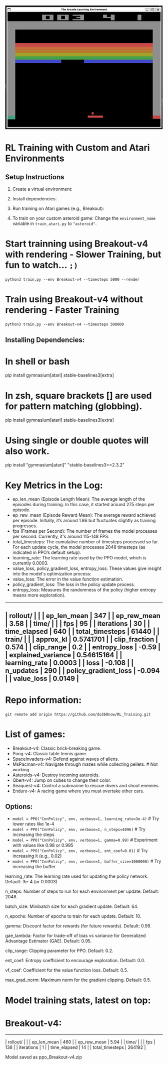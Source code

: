 
![Screenshot of the app](breakout.png)


# RL Training with Custom and Atari Environments

## Setup Instructions

1. Create a virtual environment:

2. Install dependencies:

3. Run training on Atari games (e.g., Breakout):

4. To train on your custom asteroid game:
Change the `environment_name` variable in `train_atari.py` to `"asteroid"`.


# Start trainning using Breakout-v4 with rendering -  Slower Training, but fun to watch... `;)`
`python3 train.py --env Breakout-v4 --timesteps 5000 --render`

# Train using Breakout-v4 without rendering - Faster Training
`python3 train.py --env Breakout-v4 --timesteps 500000`

## Installing Dependencies:

# In shell or bash
pip install gymnasium[atari] stable-baselines3[extra]


# In zsh, square brackets [] are used for pattern matching (globbing).
pip install gymnasium\[atari\] stable-baselines3\[extra\]

# Using single or double quotes will also work.
pip install "gymnasium[atari]" "stable-baselines3==2.3.2"

# Key Metrics in the Log:
- ep_len_mean (Episode Length Mean): The average length of the episodes during training. In this case, it started around 275 steps per episode.
- ep_rew_mean (Episode Reward Mean): The average reward achieved per episode. Initially, it’s around 1.86 but fluctuates slightly as training progresses.
- fps (Frames per Second): The number of frames the model processes per second. Currently, it's around 115-148 FPS.
- total_timesteps: The cumulative number of timesteps processed so far. For each update cycle, the model processes 2048 timesteps (as indicated in PPO’s default setup).
- learning_rate: The learning rate used by the PPO model, which is currently 0.0003.
- value_loss, policy_gradient_loss, entropy_loss: These values give insight into the model's optimization process:
- value_loss: The error in the value function estimation.
- policy_gradient_loss: The loss in the policy update process.
- entropy_loss: Measures the randomness of the policy (higher entropy means more exploration).

----------------------------------------
| rollout/                |            |
|    ep_len_mean          | 347        |
|    ep_rew_mean          | 3.58       |
| time/                   |            |
|    fps                  | 95         |
|    iterations           | 30         |
|    time_elapsed         | 640        |
|    total_timesteps      | 61440      |
| train/                  |            |
|    approx_kl            | 0.5741701  |
|    clip_fraction        | 0.574      |
|    clip_range           | 0.2        |
|    entropy_loss         | -0.59      |
|    explained_variance   | 0.54615164 |
|    learning_rate        | 0.0003     |
|    loss                 | -0.108     |
|    n_updates            | 290        |
|    policy_gradient_loss | -0.094     |
|    value_loss           | 0.0149     |
----------------------------------------

# Repo information:

`git remote add origin https://github.com/do360now/RL_Training.git`

# List of games:
- Breakout-v4: Classic brick-breaking game.
- Pong-v4: Classic table tennis game.
- SpaceInvaders-v4: Defend against waves of aliens.
- MsPacman-v4: Navigate through mazes while collecting pellets. # Not working
- Asteroids-v4: Destroy incoming asteroids.
- Qbert-v4: Jump on cubes to change their color.
- Seaquest-v4: Control a submarine to rescue divers and shoot enemies.
- Enduro-v4: A racing game where you must overtake other cars.

## Options:
- `model = PPO("CnnPolicy", env, verbose=1, learning_rate=3e-4)`  # Try lower rates like 1e-4
- `model = PPO("CnnPolicy", env, verbose=1, n_steps=4096)`  # Try increasing the steps
- `model = PPO("CnnPolicy", env, verbose=1, gamma=0.99)`  # Experiment with values like 0.98 or 0.995
- `model = PPO("CnnPolicy", env, verbose=1, ent_coef=0.01)`  # Try increasing it (e.g., 0.02)
- `model = PPO("CnnPolicy", env, verbose=1, buffer_size=1000000)`  # Try increasing the buffer

learning_rate: The learning rate used for updating the policy network.
Default: 3e-4 (or 0.0003)

n_steps: Number of steps to run for each environment per update.
Default: 2048.

batch_size: Minibatch size for each gradient update.
Default: 64.

n_epochs: Number of epochs to train for each update.
Default: 10.

gamma: Discount factor for rewards (for future rewards).
Default: 0.99.

gae_lambda: Factor for trade-off of bias vs variance for Generalized Advantage Estimator (GAE).
Default: 0.95.

clip_range: Clipping parameter for PPO.
Default: 0.2.

ent_coef: Entropy coefficient to encourage exploration.
Default: 0.0.

vf_coef: Coefficient for the value function loss.
Default: 0.5.

max_grad_norm: Maximum norm for the gradient clipping.
Default: 0.5.

# Model training stats, latest on top:

# Breakout-v4:
---------------------------------
| rollout/           |          |
|    ep_len_mean     | 460      |
|    ep_rew_mean     | 5.94     |
| time/              |          |
|    fps             | 138      |
|    iterations      | 1        |
|    time_elapsed    | 14       |
|    total_timesteps | 264192   |

Model saved as ppo_Breakout-v4.zip

